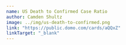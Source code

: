 ```yaml
---
name: US Death to Confirmed Case Ratio
author: Camden Shultz
image: ../img/us-death-to-confirmed.png
link: "https://public.domo.com/cards/aQQxZ"
linkTarget: "_blank"
---
```

